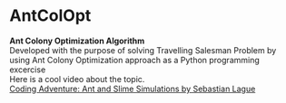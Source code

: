 # AntColOpt
**Ant Colony Optimization Algorithm**
\
Developed with the purpose of solving Travelling Salesman Problem by using Ant Colony Optimization approach as a Python programming excercise
\
Here is a cool video about the topic.
\
[Coding Adventure: Ant and Slime Simulations by Sebastian Lague](https://www.youtube.com/watch?v=X-iSQQgOd1A&list=LL&index=7)
